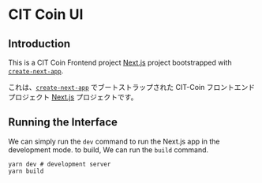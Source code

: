 # CIT Coin UI

## Introduction

This is a CIT Coin Frontend project [Next.js](https://nextjs.org/) project
bootstrapped with [`create-next-app`](https://github.com/vercel/next.js/tree/canary/packages/create-next-app).

これは、[`create-next-app`](https://github.com/vercel/next.js/tree/canary/packages/create-next-app)
でブートストラップされた CIT-Coin フロントエンド プロジェクト [Next.js](https://nextjs.org/)
プロジェクトです。

## Running the Interface

We can simply run the `dev` command to run the Next.js app in the development mode. to build, We can run the `build` command.

```shell
yarn dev # development server
yarn build
```
